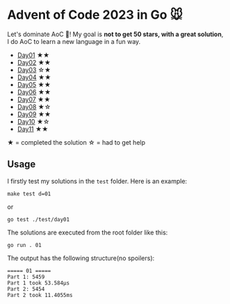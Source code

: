 # Advent of Code 2023 in Go 🐭

Let's dominate AoC 🎄! My goal is **not to get 50 stars, with a great solution**, I do AoC to learn a new language in a fun way.

- [Day01](./solution/day01) ★★
- [Day02](./solution/day02) ★★
- [Day03](./solution/day03) ☆★
- [Day04](./solution/day04) ★★
- [Day05](./solution/day05) ★★
- [Day06](./solution/day06) ★★
- [Day07](./solution/day07) ★★
- [Day08](./solution/day08) ★☆
- [Day09](./solution/day09) ★★
- [Day10](./solution/day10) ★☆
- [Day11](./solution/day11) ★★

★ = completed the solution
☆ = had to get help

## Usage

I firstly test my solutions in the `test` folder. Here is an example:

```shell
make test d=01
```

or

```shell
go test ./test/day01
```

The solutions are executed from the root folder like this:

```shell
go run . 01
```

The output has the following structure(no spoilers):

```
===== 01 =====
Part 1: 5459
Part 1 took 53.584µs
Part 2: 5454
Part 2 took 11.4055ms
```
